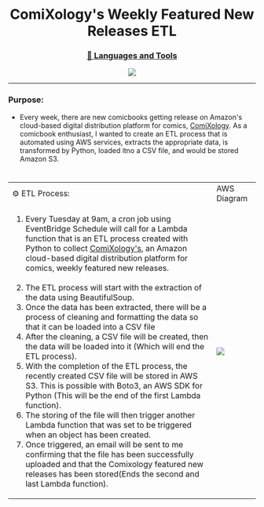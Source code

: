 <h1 align="center">ComiXology's Weekly Featured New Releases ETL</h1>

<h3 align="center"><u>🧰 Languages and Tools</u></h3>
<p align="center">
<img src="https://user-images.githubusercontent.com/97479656/214594812-e19961c9-00cd-4c7a-9c56-5b8b45f9ed13.png">
</p>
<hr>

### Purpose:
* Every week, there are new comicbooks getting release on Amazon's cloud-based digital distribution platform for comics, [ComiXology](https://www.amazon.com/kindle-dbs/comics-store/home/ "Amazon's ComiXology"). As a comicbook enthusiast, I wanted to create an ETL process that is automated using AWS services, extracts the appropriate data, is transformed by Python, loaded itno a CSV file, and would be stored Amazon S3.
#

<div>

<table align="center">

<tr>
<td>⚙ ETL Process:</td>
<td>AWS Diagram</td>
</tr>

<tr>
<td width="400px">
<ol>
<li>Every Tuesday at 9am, a cron job using EventBridge Schedule will call for a Lambda function that is an ETL process created with Python to collect <a href="https://www.amazon.com/kindle-dbs/comics-store/home/" target="_blank">ComiXology's</a>, an Amazon cloud-based digital distribution platform for comics, weekly featured new releases.</li>
<br>
<li>The ETL process will start with the extraction of the data using BeautifulSoup.</li>
<li>Once the data has been extracted, there will be a process of cleaning and formatting the data so that it can be loaded into a CSV file</li>
<li>After the cleaning, a CSV file will be created, then the data will be loaded into it (Which will end the ETL process).</li>
<li>With the completion of the ETL process, the recently created CSV file will be stored in AWS S3. This is possible with Boto3, an AWS SDK for Python (This will be the end of the first Lambda function).</li>
<li>The storing of the file will then trigger another Lambda function that was set to be triggered when an object has been created.</li> 
<li>Once triggered, an email will be sent to me confirming that the file has been successfully uploaded and that the Comixology featured new releases has been stored(Ends the second and last Lambda function).</li> 
</ol>
</td>

<td>
<img src="https://user-images.githubusercontent.com/97479656/214622485-7cf24587-5812-4506-9be8-988e98731671.png">
</td>
</tr>

</table>

</div>